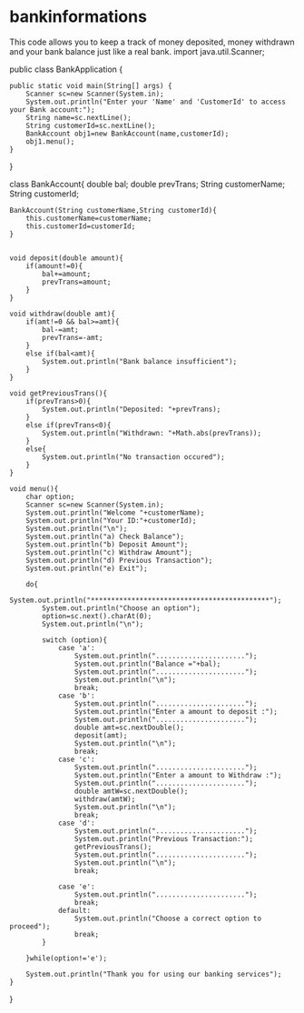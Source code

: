 # bankinformations
This code allows you to keep a track of money deposited, money withdrawn and your bank balance just like a real bank.
import java.util.Scanner;

public class BankApplication {


    public static void main(String[] args) {
        Scanner sc=new Scanner(System.in);
        System.out.println("Enter your 'Name' and 'CustomerId' to access your Bank account:");
        String name=sc.nextLine();
        String customerId=sc.nextLine();
        BankAccount obj1=new BankAccount(name,customerId);
        obj1.menu();
    }
}

class BankAccount{
    double bal;
    double prevTrans;
    String customerName;
    String customerId;

    BankAccount(String customerName,String customerId){
        this.customerName=customerName;
        this.customerId=customerId;
    }


    void deposit(double amount){
        if(amount!=0){
            bal+=amount;
            prevTrans=amount;
        }
    }

    void withdraw(double amt){
        if(amt!=0 && bal>=amt){
            bal-=amt;
            prevTrans=-amt;
        }
        else if(bal<amt){
            System.out.println("Bank balance insufficient");
        }
    }

    void getPreviousTrans(){
        if(prevTrans>0){
            System.out.println("Deposited: "+prevTrans);
        }
        else if(prevTrans<0){
            System.out.println("Withdrawn: "+Math.abs(prevTrans));
        }
        else{
            System.out.println("No transaction occured");
        }
    }

    void menu(){
        char option;
        Scanner sc=new Scanner(System.in);
        System.out.println("Welcome "+customerName);
        System.out.println("Your ID:"+customerId);
        System.out.println("\n");
        System.out.println("a) Check Balance");
        System.out.println("b) Deposit Amount");
        System.out.println("c) Withdraw Amount");
        System.out.println("d) Previous Transaction");
        System.out.println("e) Exit");

        do{
            System.out.println("********************************************");
            System.out.println("Choose an option");
            option=sc.next().charAt(0);
            System.out.println("\n");

            switch (option){
                case 'a':
                    System.out.println("......................");
                    System.out.println("Balance ="+bal);
                    System.out.println("......................");
                    System.out.println("\n");
                    break;
                case 'b':
                    System.out.println("......................");
                    System.out.println("Enter a amount to deposit :");
                    System.out.println("......................");
                    double amt=sc.nextDouble();
                    deposit(amt);
                    System.out.println("\n");
                    break;
                case 'c':
                    System.out.println("......................");
                    System.out.println("Enter a amount to Withdraw :");
                    System.out.println("......................");
                    double amtW=sc.nextDouble();
                    withdraw(amtW);
                    System.out.println("\n");
                    break;
                case 'd':
                    System.out.println("......................");
                    System.out.println("Previous Transaction:");
                    getPreviousTrans();
                    System.out.println("......................");
                    System.out.println("\n");
                    break;

                case 'e':
                    System.out.println("......................");
                    break;
                default:
                    System.out.println("Choose a correct option to proceed");
                    break;
            }

        }while(option!='e');

        System.out.println("Thank you for using our banking services");
    }

}
